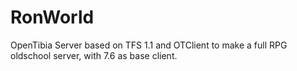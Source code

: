RonWorld 
===============

OpenTibia Server based on TFS 1.1 and OTClient to make a full RPG oldschool server, with 7.6 as base client.
